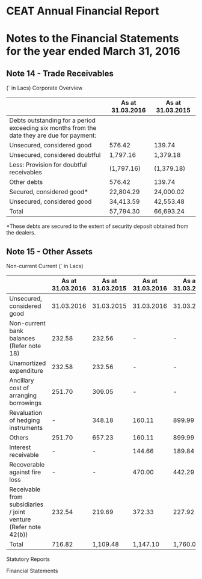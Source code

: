# CEAT Annual Financial Report

# Notes to the Financial Statements for the year ended March 31, 2016

## Note 14 - Trade Receivables

(` in Lacs) Corporate Overview

| |As at 31.03.2016|As at 31.03.2015|
|---|---|---|
|Debts outstanding for a period exceeding six months from the date they are due for payment:| | |
|Unsecured, considered good|576.42|139.74|
|Unsecured, considered doubtful|1,797.16|1,379.18|
|Less: Provision for doubtful receivables|(1,797.16)|(1,379.18)|
|Other debts|576.42|139.74|
|Secured, considered good*|22,804.29|24,000.02|
|Unsecured, considered good|34,413.59|42,553.48|
|Total|57,794.30|66,693.24|

*These debts are secured to the extent of security deposit obtained from the dealers.

## Note 15 - Other Assets

Non-current Current (` in Lacs)

| |As at 31.03.2016|As at 31.03.2015|As at 31.03.2016|As at 31.03.2015|
|---|---|---|---|---|
|Unsecured, considered good|31.03.2016|31.03.2015|31.03.2016|31.03.2015|
|Non-current bank balances (Refer note 18)|232.58|232.56|-|-|
|Unamortized expenditure|232.58|232.56|-|-|
|Ancillary cost of arranging borrowings|251.70|309.05|-|-|
|Revaluation of hedging instruments|-|348.18|160.11|899.99|
|Others|251.70|657.23|160.11|899.99|
|Interest receivable|-|-|144.66|189.84|
|Recoverable against fire loss|-|-|470.00|442.29|
|Receivable from subsidiaries / joint venture (Refer note 42(b))|232.54|219.69|372.33|227.92|
|Total|716.82|1,109.48|1,147.10|1,760.04|

Statutory Reports

Financial Statements